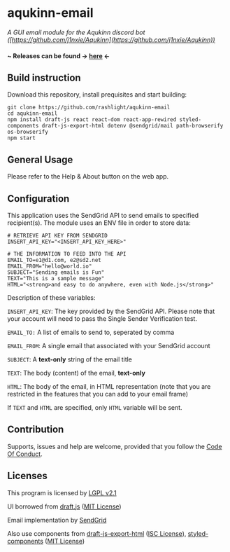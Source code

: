 
# aqukinn-email
*A GUI email module for the Aqukinn discord bot ([https://github.com/j1nxie/Aqukinn](https://github.com/j1nxie/Aqukinn))*

#### ~ Releases can be found -> [here](https://github.com/rashlight/aqukinn-email/releases) <-

## Build instruction
Download this repository, install prequisites and start building:

    git clone https://github.com/rashlight/aqukinn-email
    cd aqukinn-email
    npm install draft-js react react-dom react-app-rewired styled-components draft-js-export-html dotenv @sendgrid/mail path-browserify os-browserify
    npm start

## General Usage
Please refer to the Help & About button on the web app.

## Configuration
This application uses the SendGrid API to send emails to specified recipient(s).
The module uses an ENV file in order to store data:

    # RETRIEVE API KEY FROM SENDGRID
	INSERT_API_KEY="<INSERT_API_KEY_HERE>"

	# THE INFORMATION TO FEED INTO THE API
	EMAIL_TO=e1@d1.com, e2@sd2.net
	EMAIL_FROM="hello@world.io"
	SUBJECT="Sending emails is Fun"
	TEXT="This is a sample message"
	HTML="<strong>and easy to do anywhere, even with Node.js</strong>"

Description of these variables:

`INSERT_API_KEY`: The key provided by the SendGrid API. Please note that your account will need to pass the Single Sender Verification test.

`EMAIL_TO:` A list of emails to send to, seperated by comma

`EMAIL_FROM`: A single email that associated with your SendGrid account

`SUBJECT`: A **text-only** string of the email title

`TEXT`: The body (content) of the email, **text-only**

`HTML`: The body of the email, in HTML representation (note that you are restricted in the features that you can add to your email frame)

If `TEXT` and `HTML` are specified, only `HTML` variable will be sent.


## Contribution
Supports, issues and help are welcome, provided that you follow the [Code Of Conduct](https://github.com/rashlight/aqukinn-email/blob/main/CODE_OF_CONDUCT.md).

## Licenses
This program is licensed by [LGPL v2.1](https://www.gnu.org/licenses/old-licenses/lgpl-2.1.en.html)

UI borrowed from [draft.js](https://github.com/facebook/draft-js)  ([MIT License](https://github.com/facebook/draft-js/blob/main/LICENSE))

Email implementation by [SendGrid](https://sendgrid.com/)

Also use components from [draft-js-export-html](https://www.npmjs.com/package/draft-js-export-html) ([ISC License](https://github.com/sstur/draft-js-utils/blob/master/LICENSE)), [styled-components](https://www.npmjs.com/package/styled-components/v/4.1.3) ([MIT License](https://github.com/styled-components/styled-components/blob/main/LICENSE))



